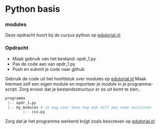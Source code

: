 # Python basis

### modules
Deze opdracht hoort bij de cursus python op [edutorial.nl](https://www.edutorial.nl/course/python)

### Opdracht

* Maak gebruik van het bestand: opdr_1.py
* Pas de code aan van opdr_1.py
* Push en submit je code naar github

Gebruik de code uit het hoofdstuk over modules op [edutorial.nl](https://www.edutorial.nl/course/python)
Maak hiermee zelf een eigen module en importeer je module in je programma-script.
Zorg ervoor dat je bestandsstructuur er zo uit komt te zien..
```python
programma
 |-- opdr_1.py
 |-- my_modules # Je mag voor deze map ook zelf een naam verzinnen
        |-- csv.py
```
Zorg dat je het programma werkend krijgt zoals bescreven op [edutorial.nl](https://www.edutorial.nl/course/python)
